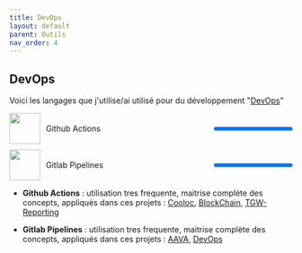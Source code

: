 ```yaml
---
title: DevOps
layout: default
parent: Outils
nav_order: 4
---
```


## DevOps

Voici les langages que j'utilise/ai utilisé pour du développement "[DevOps](https://fr.wikipedia.org/wiki/Devops)"

<div style="display:flex;align-items:center;margin-bottom:10px;">
  <img src="https://www.svgrepo.com/show/512317/github-142.svg" width="55" height="55" style="margin-right:10px;">
  <span style="flex:1;">Github Actions</span>
  <progress value="100" max="100"></progress>
</div>

<div style="display:flex;align-items:center;margin-bottom:10px;">
  <img src="https://www.svgrepo.com/show/448226/gitlab.svg" width="55" height="55" style="margin-right:10px;">
  <span style="flex:1;">Gitlab Pipelines</span>
  <progress value="100" max="100"></progress>
</div>

- **Github Actions** : utilisation tres frequente, maitrise complète des concepts, appliqués dans ces projets : [Cooloc](lien), [BlockChain](lien), [TGW-Reporting](lien)

- **Gitlab Pipelines** : utilisation tres frequente, maitrise complète des concepts, appliqués dans ces projets : [AAVA](lien), [DevOps](lien)
